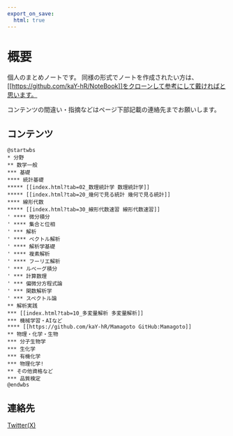 ```yaml
---
export_on_save:
  html: true
---
```


# 概要

個人のまとめノートです。
同様の形式でノートを作成されたい方は、[[https://github.com/kaY-hR/NoteBook]]をクローンして参考にして戴ければと思います。

コンテンツの間違い・指摘などはページ下部記載の連絡先までお願いします。

## コンテンツ

```plantuml
@startwbs
* 分野
** 数学一般
*** 基礎
**** 統計基礎
***** [[index.html?tab=02_数理統計学 数理統計学]]
***** [[index.html?tab=20_幾何で見る統計 幾何で見る統計]]
**** 線形代数
***** [[index.html?tab=30_線形代数速習 線形代数速習]]
' **** 微分積分
' **** 集合と位相
' *** 解析
' **** ベクトル解析
' **** 解析学基礎
' **** 複素解析
' **** フーリエ解析
' *** ルベーグ積分
' *** 計算数理
' *** 偏微分方程式論
' *** 関数解析学
' *** スペクトル論
** 解析実践
*** [[index.html?tab=10_多変量解析 多変量解析]]
*** 機械学習・AIなど
**** [[https://github.com/kaY-hR/Mamagoto GitHub:Mamagoto]]
** 物理・化学・生物
*** 分子生物学
*** 生化学
*** 有機化学
*** 物理化学!
** その他資格など
*** 品質検定
@endwbs
```

## 連絡先

[Twitter(X)](https://twitter.com/5fun_dake)
